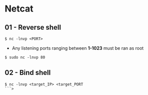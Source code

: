 # Netcat

## 01 - Reverse shell

```
$ nc -lnvp <PORT>
```

- Any listening ports ranging between **1-1023** must be ran as root

```
$ sudo nc -lnvp 80
```

## 02 - Bind shell

```
$ nc -lnvp <target_IP> <target_PORT
```>